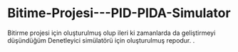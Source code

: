 # Bitime-Projesi---PID-PIDA-Simulator
Bitirme projesi için oluşturulmuş olup ileri ki zamanlarda da geliştirmeyi düşündüğüm Denetleyici simülatörü için oluşturulmuş repodur. . 
